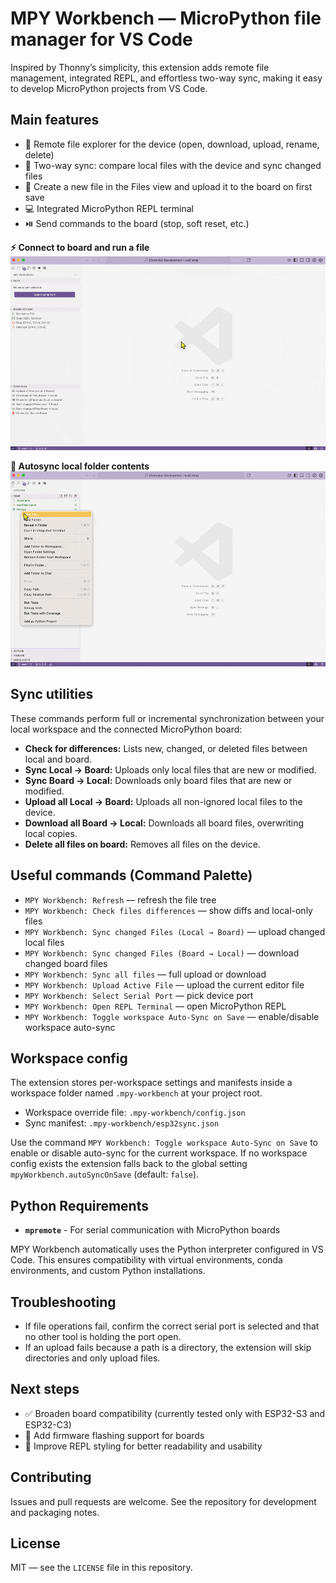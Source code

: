 
# MPY Workbench — MicroPython file manager for VS Code

Inspired by Thonny’s simplicity, this extension adds remote file management, integrated REPL, and effortless two-way sync, making it easy to develop MicroPython projects from VS Code.

## Main features

- 📂 Remote file explorer for the device (open, download, upload, rename, delete)
- 🔄 Two-way sync: compare local files with the device and sync changed files
- 📝 Create a new file in the Files view and upload it to the board on first save
- 💻 Integrated MicroPython REPL terminal
- ⏯️ Send commands to the board (stop, soft reset, etc.)

**⚡ Connect to board and run a file**
![Run file demo](https://github.com/DanielBustillos/mpy-workbench/blob/main/assets/run-file.gif?raw=true)

**🔄 Autosync local folder contents**
![Sync files demo](https://github.com/DanielBustillos/mpy-workbench/blob/main/assets/sync%20new%20files.gif?raw=true)

## Sync utilities

These commands perform full or incremental synchronization between your local workspace and the connected MicroPython board:

- **Check for differences:** Lists new, changed, or deleted files between local and board.
- **Sync Local → Board:** Uploads only local files that are new or modified.
- **Sync Board → Local:** Downloads only board files that are new or modified.
- **Upload all Local → Board:** Uploads all non-ignored local files to the device.
- **Download all Board → Local:** Downloads all board files, overwriting local copies.
- **Delete all files on board:** Removes all files on the device.

## Useful commands (Command Palette)

- `MPY Workbench: Refresh` — refresh the file tree
- `MPY Workbench: Check files differences` — show diffs and local-only files
- `MPY Workbench: Sync changed Files (Local → Board)` — upload changed local files
- `MPY Workbench: Sync changed Files (Board → Local)` — download changed board files
- `MPY Workbench: Sync all files` — full upload or download
- `MPY Workbench: Upload Active File` — upload the current editor file
- `MPY Workbench: Select Serial Port` — pick device port
- `MPY Workbench: Open REPL Terminal` — open MicroPython REPL
- `MPY Workbench: Toggle workspace Auto-Sync on Save` — enable/disable workspace auto-sync

## Workspace config

The extension stores per-workspace settings and manifests inside a workspace folder named `.mpy-workbench` at your project root.

- Workspace override file: `.mpy-workbench/config.json`
- Sync manifest: `.mpy-workbench/esp32sync.json`

Use the command `MPY Workbench: Toggle workspace Auto-Sync on Save` to enable or disable auto-sync for the current workspace. If no workspace config exists the extension falls back to the global setting `mpyWorkbench.autoSyncOnSave` (default: `false`).

## Python Requirements

- **`mpremote`** - For serial communication with MicroPython boards

MPY Workbench automatically uses the Python interpreter configured in VS Code. This ensures compatibility with virtual environments, conda environments, and custom Python installations.

## Troubleshooting

- If file operations fail, confirm the correct serial port is selected and that no other tool is holding the port open.
- If an upload fails because a path is a directory, the extension will skip directories and only upload files.

## Next steps

- ✅ Broaden board compatibility (currently tested only with ESP32-S3 and ESP32-C3)
- 🔌 Add firmware flashing support for boards
- 🎨 Improve REPL styling for better readability and usability

## Contributing

Issues and pull requests are welcome. See the repository for development and packaging notes.

## License

MIT — see the `LICENSE` file in this repository.
